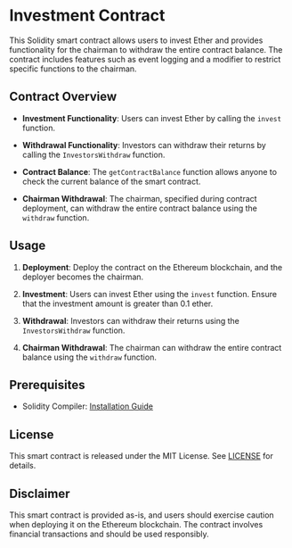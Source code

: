 # Investment Contract

This Solidity smart contract allows users to invest Ether and provides functionality for the chairman to withdraw the entire contract balance. The contract includes features such as event logging and a modifier to restrict specific functions to the chairman.

## Contract Overview

- **Investment Functionality**: Users can invest Ether by calling the `invest` function.

- **Withdrawal Functionality**: Investors can withdraw their returns by calling the `InvestorsWithdraw` function.

- **Contract Balance**: The `getContractBalance` function allows anyone to check the current balance of the smart contract.

- **Chairman Withdrawal**: The chairman, specified during contract deployment, can withdraw the entire contract balance using the `withdraw` function.

## Usage

1. **Deployment**: Deploy the contract on the Ethereum blockchain, and the deployer becomes the chairman.

2. **Investment**: Users can invest Ether using the `invest` function. Ensure that the investment amount is greater than 0.1 ether.

3. **Withdrawal**: Investors can withdraw their returns using the `InvestorsWithdraw` function.

4. **Chairman Withdrawal**: The chairman can withdraw the entire contract balance using the `withdraw` function.

## Prerequisites

- Solidity Compiler: [Installation Guide](https://docs.soliditylang.org/en/v0.8.13/installing-solidity.html)

## License

This smart contract is released under the MIT License. See [LICENSE](LICENSE) for details.

## Disclaimer

This smart contract is provided as-is, and users should exercise caution when deploying it on the Ethereum blockchain. The contract involves financial transactions and should be used responsibly.

